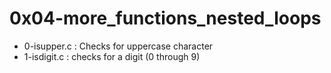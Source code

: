 # 0x04-more_functions_nested_loops
- 0-isupper.c : Checks for uppercase character
- 1-isdigit.c : checks for a digit (0 through 9)
